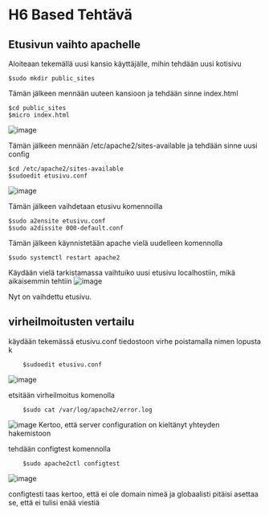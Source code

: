 
# H6 Based Tehtävä

## 

## Etusivun vaihto apachelle

Aloiteaan tekemällä uusi kansio käyttäjälle, mihin tehdään uusi kotisivu

    $sudo mkdir public_sites
    
Tämän jälkeen mennään uuteen kansioon ja tehdään sinne index.html

    $cd public_sites
    $micro index.html
    
![image](https://user-images.githubusercontent.com/112541753/216764947-b9b434f7-4c5d-4e05-9819-f5b80a574495.png)

Tämän jälkeen mennään /etc/apache2/sites-available ja tehdään sinne uusi config

    $cd /etc/apache2/sites-available
    $sudoedit etusivu.conf
  
![image](https://user-images.githubusercontent.com/112541753/216765260-4571b6de-8561-436c-848d-6bfc8323d9bf.png)

Tämän jälkeen vaihdetaan etusivu komennoilla

    $sudo a2ensite etusivu.conf
    $sudo a2dissite 000-default.conf

Tämän jälkeen käynnistetään apache vielä uudelleen komennolla

    $sudo systemctl restart apache2
    
Käydään vielä tarkistamassa vaihtuiko uusi etusivu localhostiin, mikä aikaisemmin tehtiin
![image](https://user-images.githubusercontent.com/112541753/216765508-35692a38-60e1-41b6-ab9d-8b04e031ce5b.png)

Nyt on vaihdettu etusivu.

## virheilmoitusten vertailu

käydään tekemässä etusivu.conf tiedostoon virhe poistamalla nimen lopusta k

        $sudoedit etusivu.conf
![image](https://user-images.githubusercontent.com/112541753/217246717-908065ff-f1ee-4809-b75b-d78d94b568dc.png)

etsitään virheilmoitus komenolla

        $sudo cat /var/log/apache2/error.log
        
![image](https://user-images.githubusercontent.com/112541753/217246958-0ab6d4af-e605-4b55-8bab-ee0b707e6432.png)
Kertoo, että server configuration on kieltänyt yhteyden hakemistoon

tehdään configtest komennolla

        $sudo apache2ctl configtest

![image](https://user-images.githubusercontent.com/112541753/217247175-31cc2c69-c057-42d3-a2ca-42ee915ff719.png)

configtesti taas kertoo, että ei ole domain nimeä ja globaalisti pitäisi asettaa se, että ei tulisi enää viestiä
